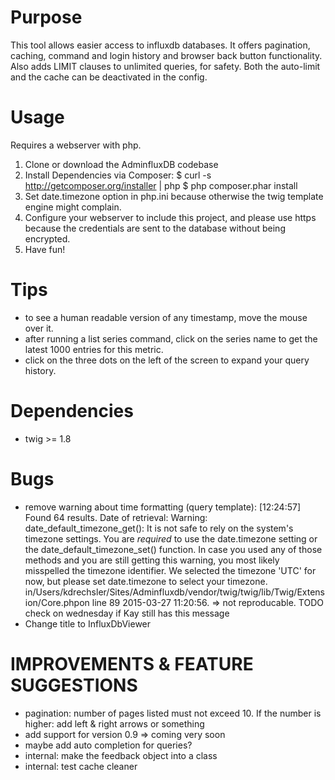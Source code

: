 # Purpose

This tool allows easier access to influxdb databases. It offers pagination, caching, command and login history and browser back button functionality. Also adds LIMIT clauses to unlimited queries, for safety. Both the auto-limit and the cache can be deactivated in the config.

# Usage

Requires a webserver with php.
1. Clone or download the AdminfluxDB codebase
2. Install Dependencies via Composer:
        $ curl -s http://getcomposer.org/installer | php
        $ php composer.phar install
3. Set date.timezone option in php.ini because otherwise the twig template engine might complain.
4. Configure your webserver to include this project, and please use https because the credentials are sent to the database without being encrypted.
5. Have fun!

# Tips
* to see a human readable version of any timestamp, move the mouse over it.
* after running a list series command, click on the series name to get the latest 1000 entries for this metric.
* click on the three dots on the left of the screen to expand your query history.

# Dependencies

* twig >= 1.8

# Bugs

* remove warning about time formatting (query template): [12:24:57] <Kay Drechsler> Found 64 results. Date of retrieval: 
Warning: date_default_timezone_get(): It is not safe to rely on the system's timezone settings. You are *required* to use the date.timezone setting or the date_default_timezone_set() function. In case you used any of those methods and you are still getting this warning, you most likely misspelled the timezone identifier. We selected the timezone 'UTC' for now, but please set date.timezone to select your timezone. in/Users/kdrechsler/Sites/Adminfluxdb/vendor/twig/twig/lib/Twig/Extension/Core.phpon line 89
2015-03-27 11:20:56.
=> not reproducable. TODO check on wednesday if Kay still has this message
* Change title to InfluxDbViewer


# IMPROVEMENTS & FEATURE SUGGESTIONS
* pagination: number of pages listed must not exceed 10. If the number is higher: add left & right arrows or something
* add support for version 0.9 => coming very soon
* maybe add auto completion for queries?
* internal: make the feedback object into a class
* internal: test cache cleaner
